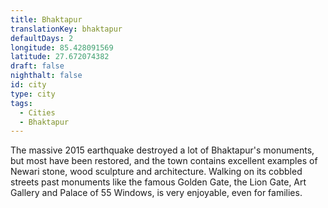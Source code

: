 ```yaml
---
title: Bhaktapur
translationKey: bhaktapur
defaultDays: 2
longitude: 85.428091569
latitude: 27.672074382
draft: false
nighthalt: false
id: city
type: city
tags:
  - Cities
  - Bhaktapur
---
```

The massive 2015 earthquake destroyed a lot of Bhaktapur's monuments, but most have been restored, and the town contains excellent examples of Newari stone, wood sculpture and architecture. Walking on its cobbled streets past monuments like the famous Golden Gate, the Lion Gate, Art Gallery and Palace of 55 Windows, is very enjoyable, even for families.